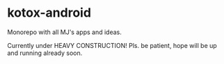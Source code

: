 # kotox-android
Monorepo with all MJ's apps and ideas.    


Currently under HEAVY CONSTRUCTION! Pls. be patient, hope will be up and running already soon.